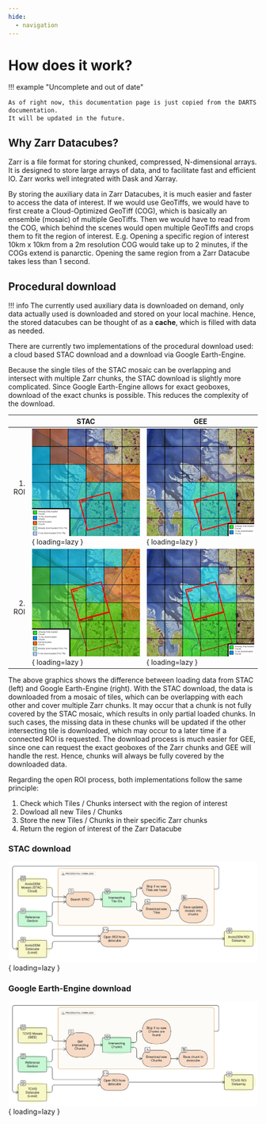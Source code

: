 ```yaml
---
hide:
  - navigation
---
```


# How does it work?

!!! example "Uncomplete and out of date"

    As of right now, this documentation page is just copied from the DARTS documentation.
    It will be updated in the future.

## Why Zarr Datacubes?

Zarr is a file format for storing chunked, compressed, N-dimensional arrays.
It is designed to store large arrays of data, and to facilitate fast and efficient IO.
Zarr works well integrated with Dask and Xarray.

By storing the auxiliary data in Zarr Datacubes, it is much easier and faster to access the data of interest.
If we would use GeoTiffs, we would have to first create a Cloud-Optimized GeoTiff (COG), which is basically an ensemble (mosaic) of multiple GeoTiffs.
Then we would have to read from the COG, which behind the scenes would open multiple GeoTiffs and crops them to fit the region of interest.
E.g. Opening a specific region of interest 10km x 10km from a 2m resolution COG would take up to 2 minutes, if the COGs extend is panarctic.
Opening the same region from a Zarr Datacube takes less than 1 second.

## Procedural download

!!! info
    The currently used auxiliary data is downloaded on demand, only data actually used is downloaded and stored on your local machine.
    Hence, the stored datacubes can be thought of as a **cache**, which is filled with data as needed.

There are currently two implementations of the procedural download used: a cloud based STAC download and a download via Google Earth-Engine.

Because the single tiles of the STAC mosaic can be overlapping and intersect with multiple Zarr chunks, the STAC download is slightly more complicated.
Since Google Earth-Engine allows for exact geoboxes, download of the exact chunks is possible. This reduces the complexity of the download.

|        | STAC                                                                                  | GEE                                                                                 |
| -----: | ------------------------------------------------------------------------------------- | ----------------------------------------------------------------------------------- |
| 1. ROI | ![STAC 1. ROI download](assets/datacube_procdownload_stac_step_1.png){ loading=lazy } | ![GEE 1. ROI download](assets/datacube_procdownload_gee_step_1.png){ loading=lazy } |
| 2. ROI | ![STAC 2. ROI download](assets/datacube_procdownload_stac_step_2.png){ loading=lazy } | ![GEE 2. ROI download](assets/datacube_procdownload_gee_step_2.png){ loading=lazy } |

The above graphics shows the difference between loading data from STAC (left) and Google Earth-Engine (right).
With the STAC download, the data is downloaded from a mosaic of tiles, which can be overlapping with each other and cover multiple Zarr chunks.
It may occur that a chunk is not fully covered by the STAC mosaic, which results in only partial loaded chunks.
In such cases, the missing data in these chunks will be updated if the other intersecting tile is downloaded, which may occur to a later time if a connected ROI is requested.
The download process is much easier for GEE, since one can request the exact geoboxes of the Zarr chunks and GEE will handle the rest.
Hence, chunks will always be fully covered by the downloaded data.

Regarding the open ROI process, both implementations follow the same principle:

1. Check which Tiles / Chunks intersect with the region of interest
2. Dowload all new Tiles / Chunks
3. Store the new Tiles / Chunks in their specific Zarr chunks
4. Return the region of interest of the Zarr Datacube

### STAC download

![ArcticDEM STAC procedural download](assets/arcticdem_procdownload.png){ loading=lazy }

### Google Earth-Engine download

![TCVIS Google Earth-Engine procedural download](assets/tcvis_procdownload.png){ loading=lazy }
